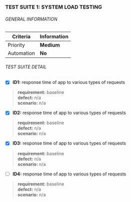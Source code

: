 ### TEST SUITE 1: SYSTEM LOAD TESTING

###### GENERAL INFORMATION

| Criteria | Information |
| ----------- | ----------- |
| Priority | **Medium** |
| Automation | **No** |

###### TEST SUITE DETAIL

- [x] **ID1:** response time of app to various types of requests
> **requirement:** baseline  
> **defect:** n/a  
> **scenario:** n/a

- [x] **ID2:** response time of app to various types of requests
> **requirement:** baseline  
> **defect:** n/a  
> **scenario:** n/a

- [x] **ID3:** response time of app to various types of requests
> **requirement:** baseline  
> **defect:** n/a  
> **scenario:** n/a

- [ ] **ID4:** response time of app to various types of requests
> **requirement:** baseline  
> **defect:** n/a  
> **scenario:** n/a
